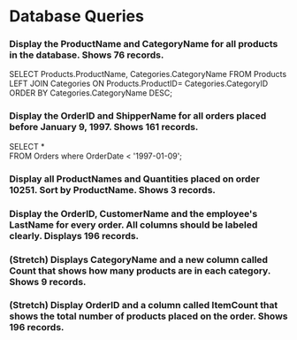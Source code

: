 # Database Queries

### Display the ProductName and CategoryName for all products in the database. Shows 76 records.
SELECT Products.ProductName, Categories.CategoryName
FROM Products
LEFT JOIN Categories ON Products.ProductID= Categories.CategoryID
ORDER BY Categories.CategoryName DESC;
### Display the OrderID and ShipperName for all orders placed before January 9, 1997. Shows 161 records.
SELECT *  
FROM Orders
where OrderDate < '1997-01-09';
### Display all ProductNames and Quantities placed on order 10251. Sort by ProductName. Shows 3 records.

### Display the OrderID, CustomerName and the employee's LastName for every order. All columns should be labeled clearly. Displays 196 records.

### (Stretch)  Displays CategoryName and a new column called Count that shows how many products are in each category. Shows 9 records.

### (Stretch) Display OrderID and a  column called ItemCount that shows the total number of products placed on the order. Shows 196 records. 
